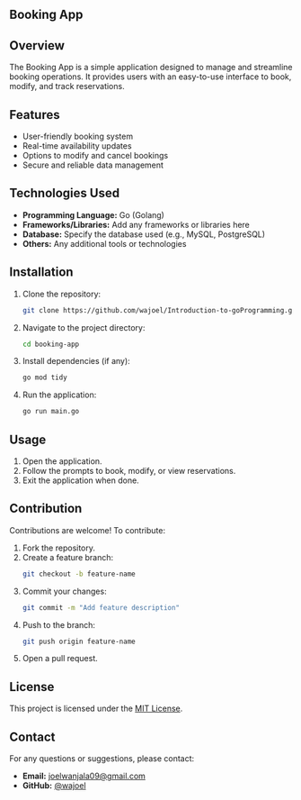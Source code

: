 
## Booking App

## Overview
The Booking App is a simple application designed to manage and streamline booking operations. It provides users with an easy-to-use interface to book, modify, and track reservations.

## Features
- User-friendly booking system
- Real-time availability updates
- Options to modify and cancel bookings
- Secure and reliable data management

## Technologies Used
- **Programming Language:** Go (Golang)
- **Frameworks/Libraries:** Add any frameworks or libraries here
- **Database:** Specify the database used (e.g., MySQL, PostgreSQL)
- **Others:** Any additional tools or technologies

## Installation
1. Clone the repository:
   ```bash
   git clone https://github.com/wajoel/Introduction-to-goProgramming.git
   ```
2. Navigate to the project directory:
   ```bash
   cd booking-app
   ```
3. Install dependencies (if any):
   ```bash
   go mod tidy
   ```
4. Run the application:
   ```bash
   go run main.go
   ```

## Usage
1. Open the application.
2. Follow the prompts to book, modify, or view reservations.
3. Exit the application when done.

## Contribution
Contributions are welcome! To contribute:
1. Fork the repository.
2. Create a feature branch:
   ```bash
   git checkout -b feature-name
   ```
3. Commit your changes:
   ```bash
   git commit -m "Add feature description"
   ```
4. Push to the branch:
   ```bash
   git push origin feature-name
   ```
5. Open a pull request.

## License
This project is licensed under the [MIT License](LICENSE).

## Contact
For any questions or suggestions, please contact:
- **Email:** joelwanjala09@gmail.com
- **GitHub:** [@wajoel](https://github.com/wajoel)
```
